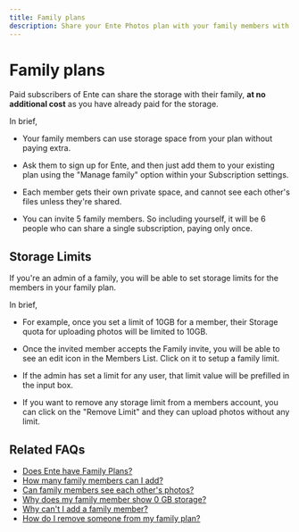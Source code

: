 ```yaml
---
title: Family plans
description: Share your Ente Photos plan with your family members with no extra cost
---
```


# Family plans

Paid subscribers of Ente can share the storage with their family, **at no
additional cost** as you have already paid for the storage.

In brief,

- Your family members can use storage space from your plan without paying extra.

- Ask them to sign up for Ente, and then just add them to your existing plan
  using the "Manage family" option within your Subscription settings.

- Each member gets their own private space, and cannot see each other's files
  unless they're shared.

- You can invite 5 family members. So including yourself, it will be 6 people
  who can share a single subscription, paying only once.

## Storage Limits

If you're an admin of a family, you will be able to set storage limits for the
members in your family plan.

In brief,

- For example, once you set a limit of 10GB for a member, their Storage quota
  for uploading photos will be limited to 10GB.

- Once the invited member accepts the Family invite, you will be able to see an
  edit icon in the Members List. Click on it to setup a family limit.

- If the admin has set a limit for any user, that limit value will be prefilled
  in the input box.

- If you want to remove any storage limit from a members account, you can click
  on the "Remove Limit" and they can upload photos without any limit.

## Related FAQs

- [Does Ente have Family Plans?](/photos/faq/storage-and-plans#family-plans-faq)
- [How many family members can I add?](/photos/faq/storage-and-plans#family-members-limit)
- [Can family members see each other's photos?](/photos/faq/storage-and-plans#family-privacy)
- [Why does my family member show 0 GB storage?](/photos/faq/storage-and-plans#family-member-zero-storage)
- [Why can't I add a family member?](/photos/faq/storage-and-plans#cannot-add-family-member)
- [How do I remove someone from my family plan?](/photos/faq/storage-and-plans#remove-family-member)
